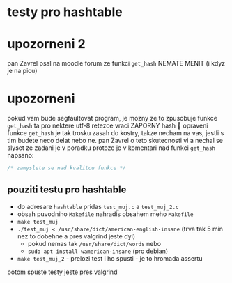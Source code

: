 # testy pro hashtable

# upozorneni 2
pan Zavrel psal na moodle forum ze funkci `get_hash` NEMATE MENIT (i kdyz je na picu)

# upozorneni
pokud vam bude segfaultovat program, je mozny ze to zpusobuje funkce `get_hash`
ta pro nektere utf-8 retezce vraci ZAPORNY hash 🙂 opraveni funkce `get_hash`
je tak trosku zasah do kostry, takze necham na vas, jestli s tim budete neco
delat nebo ne. pan Zavrel o teto skutecnosti vi a nechal se slyset ze zadani
je v poradku protoze je v komentari nad funkci `get_hash` napsano:
```c
/* zamyslete se nad kvalitou funkce */
```

## pouziti testu pro hashtable
- do adresare `hashtable` pridas `test_muj.c` a `test_muj_2.c`
- obsah puvodniho `Makefile` nahradis obsahem meho `Makefile`
- `make test_muj`
- `./test_muj < /usr/share/dict/american-english-insane` (trva tak 5 min nez to dobehne a pres valgrind jeste dyl)
  - pokud nemas tak `/usr/share/dict/words` nebo
  - `sudo apt install wamerican-insane` (pro debian)
- `make test_muj_2` - prelozi test i ho spusti - je to hromada assertu

potom spuste testy jeste pres valgrind
